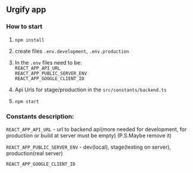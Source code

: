 ## Urgify app

  ### How to start

  1. ```npm install```

  2. create files `.env.development`, `.env.production`

  3. In the `.env` files need to be:  
    `REACT_APP_API_URL`  
    `REACT_APP_PUBLIC_SERVER_ENV`   
    `REACT_APP_GOOGLE_CLIENT_ID`  

  4.  Api Urls for stage/production in the ```src/constants/backend.ts```

  5. ```npm start```

  ### Constants description:
  `REACT_APP_API_URL` - url to backend api(more needed for development, for production or build at server must be empty)  (P.S.Maybe remove it)

  `REACT_APP_PUBLIC_SERVER_ENV` - dev(local), stage(testing on server), production(real server)
  
  `REACT_APP_GOOGLE_CLIENT_ID`  